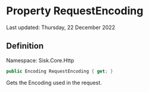 # Property RequestEncoding
Last updated: Thursday, 22 December 2022

## Definition
Namespace: Sisk.Core.Http

```csharp
public Encoding RequestEncoding { get; }
```

Gets the Encoding used in the request.

